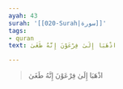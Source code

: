 ```yaml
---
ayah: 43
surah: '[[020-Surah|سورة]]'
tags:
- quran
text: اذْهَبَا إِلَىٰ فِرْعَوْنَ إِنَّهُ طَغَىٰ

---
```

> اذْهَبَا إِلَىٰ فِرْعَوْنَ إِنَّهُ طَغَىٰ
